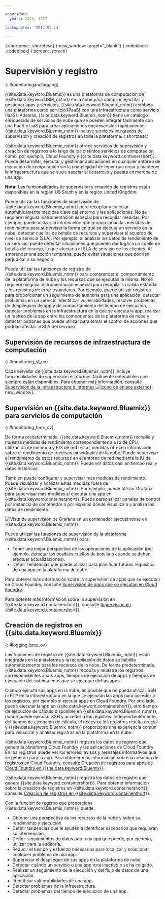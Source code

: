 ```yaml
---

copyright:
  years: 2015, 2017

lastupdated: "2017-02-14"

---
```



{:shortdesc: .shortdesc}
{:new_window: target="_blank"}
{:codeblock: .codeblock}
{:screen: .screen}

# Supervisión y registro
{: #monitoringandlogging}

{{site.data.keyword.Bluemix}} es una plataforma de computación de {{site.data.keyword.IBM_notm}} en la nube para compilar, ejecutar y gestionar apps y servicios. {{site.data.keyword.Bluemix_notm}} combina una plataforma como servicio (PaaS) con una infraestructura como servicio (IaaS). Además, {{site.data.keyword.Bluemix_notm}} tiene un catálogo enriquecido de servicios de nube que se pueden integrar fácilmente con una PaaS e IaaS para crear aplicaciones empresariales rápidamente.
{{site.data.keyword.Bluemix_notm}} incluye servicios integrados de supervisión y creación de registros en toda la plataforma.
{:shortdesc}

{{site.data.keyword.Bluemix_notm}} ofrece servicios de supervisión y creación de registros a lo largo de los distintos servicios de computación como, por ejemplo, Cloud Foundry y {{site.data.keyword.containershort}}. Puede desarrollar, ejecutar y gestionar aplicaciones en cualquier entorno de ejecución de computación sin la complejidad de tener que crear y mantener la infraestructura que se suele asociar al desarrollo y puesta en marcha de una app.
 

**Nota:** Las funcionalidades de supervisión y creación de registros están disponibles en la región US South y en la región United Kingdom. 

Puede utilizar las funciones de supervisión de {{site.data.keyword.Bluemix_notm}} para recopilar y calcular automáticamente medidas clave del entorno y las aplicaciones. No se requiere ninguna instrumentación especial para recopilar medidas. Por ejemplo, puede utilizar la información que proporcionan las medidas de rendimiento para supervisar la forma en que se ejecuta un servicio en la nube, detectar cuellos de botella de recursos y supervisar el acuerdo de nivel de servicio (SLA). Por ejemplo, al analizar los datos de rendimiento de un servicio, puede detectar situaciones que pueden dar lugar a un cuello de botella del recurso, lo que afectaría al SLA de servicio de los clientes. Al emprender una acción temprana, puede evitar situaciones que podrían perjudicar a su negocio.  

Puede utilizar las funciones de registro de {{site.data.keyword.Bluemix_notm}} para comprender el comportamiento de la plataforma de nube y los recursos que se ejecutan la misma. No se requiere ninguna instrumentación especial para recopilar la salida estándar y los registros de error estándares. Por ejemplo, puede utilizar registros para proporcionar un seguimiento de auditoría para una aplicación, detectar problemas en un servicio, identificar vulnerabilidades, resolver problemas de despliegues de app y de comportamiento del tiempo de ejecución, detectar problemas en la infraestructura en la que se ejecuta la app, realizar un rastreo de la app entre los componentes de la plataforma de nube y detectar patrones que puede utilizar para tomar el control de acciones que podrían afectar al SLA del servicio.

## Supervisión de recursos de infraestructura de computación
{: #monitoring_sl_ov}

Cada servidor de {{site.data.keyword.Bluemix_notm}} incluye funcionalidades de supervisión e informes fácilmente entendibles que siempre están disponibles. Para obtener más información, consulte [Supervisión de la infraestructura e informes ![icono de enlace externo](../icons/launch-glyph.svg "icono de enlace externo")](https://www.ibm.com/cloud-computing/bluemix/infrastructure-monitoring){: new_window}.


## Supervisión en {{site.data.keyword.Bluemix}} para servicios de computación
{: #monitoring_bmx_ov}

De forma predeterminada, {{site.data.keyword.Bluemix_notm}} recopila y muestra medidas de rendimiento correspondientes a uso de CPU, utilización de memoria y E/S de red. Estas medidas ofrecen información sobre el rendimiento de recursos individuales de la nube. Puede supervisar el rendimiento de estos recursos en el entorno de red mediante la IU de {{site.data.keyword.Bluemix_notm}}. Puede ver datos casi en tiempo real y datos históricos. 

También puede configurar y supervisar más medidas de rendimiento. Puede visualizar y analizar estas medidas fuera de {{site.data.keyword.Bluemix_notm}}. Por ejemplo, puede utilizar Grafana para supervisar más medidas al ejecutar una app en {{site.data.keyword.containershort}}. Puede personalizar paneles de control por instancia de contenedor o por espacio donde visualiza a y analiza los datos de rendimiento.

![Vista de supervisión de Grafana en un contenedor ejecutándose en {{site.data.keyword.Bluemix_notm}}](images/monitoring_default_container_grafana_view.jpg)

Puede utilizar las funciones de supervisión de la plataforma {{site.data.keyword.Bluemix_notm}} para:

* Tener una mejor perspectiva de las operaciones de la aplicación (por ejemplo, detectar los posibles cuellos de botella o cuando se deben efectuar actualizaciones).
* Definir tendencias que puede utilizar para planificar futuros requisitos de una app en la plataforma de nube.

Para obtener más información sobre la supervisión de apps que se ejecutan en Cloud Foundry, consulte [Supervisión de apps que se ejecutan en Cloud Foundry](monitoring_cf_apps.html#monitoring_bluemix_apps).

Para obtener más información sobre la supervisión en {{site.data.keyword.containershort}}, consulte [Supervisión en {{site.data.keyword.containershort}}](/docs/containers/monitoringandlogging/container_ml_monitor.html#container_ml_monitor).   

## Creación de registros en {{site.data.keyword.Bluemix}}
{: #logging_bmx_ov}

Las funciones de registro de {{site.data.keyword.Bluemix_notm}} están integradas en la plataforma y la recopilación de datos se habilita automáticamente para los recursos de la nube. De forma predeterminada, {{site.data.keyword.Bluemix_notm}} recopila y muestra los registros correspondientes a sus apps, tiempos de ejecución de apps y tiempos de ejecución del sistema en el que se ejecutan dichas apps. 

Cuando ejecuta sus apps en la nube, es posible que no pueda utilizar SSH ni FTP en la infraestructura en la que se ejecutan las apps para acceder a los registros, por ejemplo si ejecuta apps en Cloud Foundry. Por otro lado, puede ejecutar la app en {{site.data.keyword.containershort}}, otro tiempo de ejecución de cálculo disponible en {{site.data.keyword.Bluemix_notm}}, donde puede ejecutar SSH y acceder a los registros. Independientemente del tiempo de ejecución de cálculo, el acceso a los registros resulta crucial y {{site.data.keyword.Bluemix_notm}} proporciona una experiencia común para visualizar y analizar registros en la plataforma en la nube.

{{site.data.keyword.Bluemix_notm}} registra los datos de registro que genera la plataforma Cloud Foundry y las aplicaciones de Cloud Foundry. En los registros puede ver los errores, avisos y mensajes informativos que se generan para la app. Para obtener más información sobre la creación de registros en Cloud Foundry, consulte [Creación de registros para apps de Cloud Foundry en {{site.data.keyword.Bluemix}}](logging_cf_apps.html#logging_bluemix_cf_apps). 

{{site.data.keyword.Bluemix_notm}} registra los datos de registro que genera {{site.data.keyword.containershort}}. Para obtener información sobre la creación de registros en {{site.data.keyword.containershort}}, consulte [Creación de registros en {{site.data.keyword.containershort}}](/docs/containers/monitoringandlogging/container_ml_logs.html#container_ml_logs).    


Con la función de registro que proporciona {{site.data.keyword.Bluemix_notm}}, puede:

* Obtener una perspectiva de los recursos de la nube y sobre su rendimiento y ejecución.
* Definir tendencias que le ayuden a identificar escenarios que requieran su intervención.
* Definir seguimientos de datos para una app que puede, por ejemplo, utilizar para la auditoría.
* Reducir el tiempo y esfuerzo necesarios para localizar y solucionar cualquier problema de una app. 
* Supervisar el despliegue de sus apps en la plataforma de nube.
* Detectar cuándo un servicio o una app está inactivo o se ha colgado.
* Realizar un seguimiento de la ejecución y del flujo de datos de una aplicación.
* Identificar vulnerabilidades de una app.
* Detectar problemas de la infraestructura.
* Detectar problemas del tiempo de ejecución de una app.



